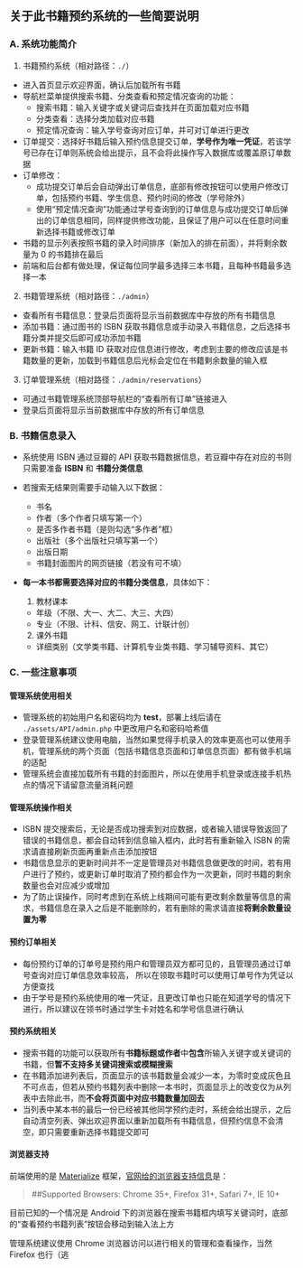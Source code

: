 ## 关于此书籍预约系统的一些简要说明

### A. 系统功能简介
1. 书籍预约系统（相对路径：`./`）
  - 进入首页显示欢迎界面，确认后加载所有书籍
  - 导航栏菜单提供搜索书籍、分类查看和预定情况查询的功能：
    - 搜索书籍：输入关键字或关键词后查找并在页面加载对应书籍
    - 分类查看：选择分类加载对应书籍
    - 预定情况查询：输入学号查询对应订单，并可对订单进行更改
  - 订单提交：选择好书籍后输入预约信息提交订单，**学号作为唯一凭证**，若该学号已存在订单则系统会给出提示，且不会将此操作写入数据库或覆盖原订单数据
  - 订单修改：
    - 成功提交订单后会自动弹出订单信息，底部有修改按钮可以使用户修改订单，包括预约书籍、学生信息、预约时间的修改（学号除外）
    - 使用“预定情况查询”功能通过学号查询到的订单信息与成功提交订单后弹出的订单信息相同，同样提供修改功能，且保证了用户可以在任意时间重新选择书籍或修改订单
  - 书籍的显示列表按照书籍的录入时间排序（新加入的排在前面），并将剩余数量为 0 的书籍排在最后
  - 前端和后台都有做处理，保证每位同学最多选择三本书籍，且每种书籍最多选择一本
2. 书籍管理系统（相对路径：`./admin`）
  - 查看所有书籍信息：登录后页面将显示当前数据库中存放的所有书籍信息
  - 添加书籍：通过图书的 ISBN 获取书籍信息或手动录入书籍信息，之后选择书籍分类并提交后即可成功添加书籍
  - 更新书籍：输入书籍 ID 获取对应信息进行修改，考虑到主要的修改应该是书籍数量的更新，加载到书籍信息后光标会定位在书籍剩余数量的输入框
3. 订单管理系统（相对路径：`./admin/reservations`）
  - 可通过书籍管理系统顶部导航栏的“查看所有订单”链接进入
  - 登录后页面将显示当前数据库中存放的所有订单信息

### B. 书籍信息录入
  - 系统使用 ISBN 通过豆瓣的 API 获取书籍数据信息，若豆瓣中存在对应的书则只需要准备 **ISBN** 和 **书籍分类信息**
  - 若搜索无结果则需要手动输入以下数据：
    - 书名
    - 作者（多个作者只填写第一个）
    - 是否多作者书籍（是则勾选“多作者”框）
    - 出版社（多个出版社只填写第一个）
    - 出版日期
    - 书籍封面图片的网页链接（若没有可不填）

- **每一本书都需要选择对应的书籍分类信息**，具体如下：
  1. 教材课本
    - 年级（不限、大一、大二、大三、大四）
    - 专业（不限、计科、信安、网工、计联计创）
  2. 课外书籍
    - 详细类别（文学类书籍、计算机专业类书籍、学习辅导资料、其它）

### C. 一些注意事项
#### 管理系统使用相关
- 管理系统的初始用户名和密码均为 **test**，部署上线后请在 `./assets/API/admin.php` 中更改用户名和密码哈希值
- 登录管理系统建议使用电脑，当然如果觉得手机录入的效率更高也可以使用手机，管理系统的两个页面（包括书籍信息页面和订单信息页面）都有做手机端的适配
- 管理系统会直接加载所有书籍的封面图片，所以在使用手机登录或连接手机热点的情况下请留意流量消耗问题

#### 管理系统操作相关
- ISBN 提交搜索后，无论是否成功搜索到对应数据，或者输入错误导致返回了错误的书籍信息，都会自动转到信息输入框内，此时若有重新输入 ISBN 的需求请直接刷新页面再重新点击添加按钮
- 书籍信息显示的更新时间并不一定是管理员对书籍信息做更改的时间，若有用户进行了预约，或更新订单时取消了预约都会作为一次更新，同时书籍的剩余数量也会对应减少或增加
- 为了防止误操作，同时考虑到在系统上线期间可能有更改剩余数量等信息的需求，书籍信息在录入之后是不能删除的，若有删除的需求请直接**将剩余数量设置为零**

#### 预约订单相关
- 每份预约订单的订单号是预约用户和管理员双方都可见的，且管理员通过订单号查询对应订单信息效率较高， 所以在领取书籍时可以使用订单号作为凭证以方便查找
- 由于学号是预约系统使用的唯一凭证，且更改订单也只能在知道学号的情况下进行，所以建议在领书时通过学生卡对姓名和学号信息进行确认

#### 预约系统相关
- 搜索书籍的功能可以获取所有**书籍标题或作者**中**包含**所输入关键字或关键词的书籍，但**暂不支持多关键词搜索或模糊搜索**
- 在书籍添加进列表后，页面显示的该书籍数量会减少一本，为零时变成灰色且不可点击，但若从预约书籍列表中删除一本书时，页面显示上的改变仅为从列表中去除此书，而**不会将页面中对应书籍数量加回去**
- 当列表中某本书的最后一份已经被其他同学预约走时，系统会给出提示，之后自动清空列表、弹出欢迎界面以重新加载所有书籍信息，但预约信息不会清空，即只需要重新选择书籍提交即可

#### 浏览器支持
前端使用的是 [Materialize](http://materializecss.com/) 框架，[官网给的浏览器支持信息](https://github.com/Dogfalo/materialize#supported-browsers)是：
> ##Supported Browsers:
> Chrome 35+, Firefox 31+, Safari 7+, IE 10+

目前已知的一个情况是 Android 下的浏览器在搜索书籍框内填写关键词时，底部的“查看预约书籍列表”按钮会移动到输入法上方

管理系统建议使用 Chrome 浏览器访问以进行相关的管理和查看操作，当然 Firefox 也行（逃
